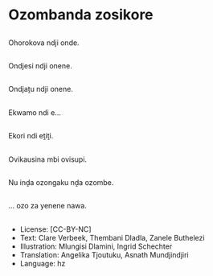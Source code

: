 # Ozombanda zosikore
##
Ohorokova ndji onde.

##
Ondjesi ndji onene.

##
Ondjaṱu ndji onene.

##
Ekwamo ndi e...

##
Ekori ndi eṱiṱi.

##
Ovikausina mbi ovisupi.

##
Nu inḓa ozongaku nḓa ozombe.

##
... ozo za yenene nawa.

##
* License: [CC-BY-NC]
* Text: Clare Verbeek, Thembani Dladla, Zanele Buthelezi
* Illustration: Mlungisi Dlamini, Ingrid Schechter
* Translation: Angelika Tjoutuku, Asnath Mundjindjiri
* Language: hz
